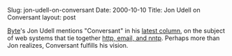 Slug: jon-udell-on-conversant
Date: 2000-10-10
Title: Jon Udell on Conversant
layout: post

<a href="http://www.byte.com">Byte</a>&#39;s Jon Udell mentions &quot;Conversant&quot; in his <a href="http://www.byte.com/column/BYT20001005S0001">latest column</a>, on the subject of web systems that tie together <a href="http://www.oreilly.com/catalog/pracintgr/">http, email, and nntp</a>. Perhaps more than Jon realizes, Conversant fulfills his vision.

